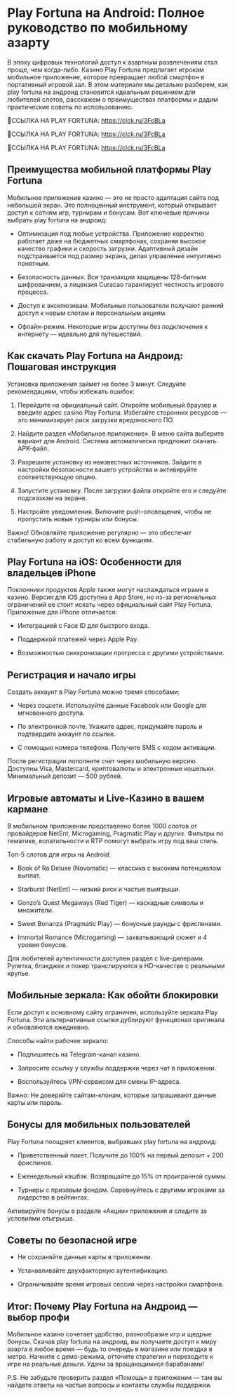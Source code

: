 # Play Fortuna на Android: Полное руководство по мобильному азарту

В эпоху цифровых технологий доступ к азартным развлечениям стал проще, чем когда-либо. Казино Play Fortuna предлагает игрокам мобильное приложение, которое превращает любой смартфон в портативный игровой зал. В этом материале мы детально разберем, как play fortuna на андроид становится идеальным решением для любителей слотов, расскажем о преимуществах платформы и дадим практические советы по использованию.

🔗ССЫЛКА НА PLAY FORTUNA: https://clck.ru/3FcBLa

🔗ССЫЛКА НА PLAY FORTUNA: https://clck.ru/3FcBLa

🔗ССЫЛКА НА PLAY FORTUNA: https://clck.ru/3FcBLa

## Преимущества мобильной платформы Play Fortuna

Мобильное приложение казино — это не просто адаптация сайта под небольшой экран. Это полноценный инструмент, который открывает доступ к сотням игр, турнирам и бонусам. Вот ключевые причины выбрать play fortuna на андроид:

- Оптимизация под любые устройства. Приложение корректно работает даже на бюджетных смартфонах, сохраняя высокое качество графики и скорость загрузки. Адаптивный дизайн подстраивается под размер экрана, делая управление интуитивно понятным.

- Безопасность данных. Все транзакции защищены 128-битным шифрованием, а лицензия Curacao гарантирует честность игрового процесса.

- Доступ к эксклюзивам. Мобильные пользователи получают ранний доступ к новым слотам и персональным акциям.

- Офлайн-режим. Некоторые игры доступны без подключения к интернету — идеально для путешествий.

## Как скачать Play Fortuna на Андроид: Пошаговая инструкция

Установка приложения займет не более 3 минут. Следуйте рекомендациям, чтобы избежать ошибок:

1. Перейдите на официальный сайт. Откройте мобильный браузер и введите адрес casino Play Fortuna. Избегайте сторонних ресурсов — это минимизирует риск загрузки вредоносного ПО.

3. Найдите раздел «Мобильное приложение». В меню сайта выберите вариант для Android. Система автоматически предложит скачать APK-файл.

5. Разрешите установку из неизвестных источников. Зайдите в настройки безопасности вашего устройства и активируйте соответствующую опцию.

7. Запустите установку. После загрузки файла откройте его и следуйте подсказкам на экране.

9. Настройте уведомления. Включите push-оповещения, чтобы не пропустить новые турниры или бонусы.

Важно! Обновляйте приложение регулярно — это обеспечит стабильную работу и доступ ко всем функциям.

## Play Fortuna на iOS: Особенности для владельцев iPhone

Поклонники продуктов Apple также могут наслаждаться играми в казино. Версия для iOS доступна в App Store, но из-за региональных ограничений ее стоит искать через официальный сайт Play Fortuna. Приложение для iPhone отличается:

- Интеграцией с Face ID для быстрого входа.

- Поддержкой платежей через Apple Pay.

- Возможностью синхронизации прогресса с другими устройствами.

## Регистрация и начало игры

Создать аккаунт в Play Fortuna можно тремя способами:

- Через соцсети. Используйте данные Facebook или Google для мгновенного доступа.

- По электронной почте. Укажите адрес, придумайте пароль и подтвердите аккаунт по ссылке.

- С помощью номера телефона. Получите SMS с кодом активации.

После регистрации пополните счет через мобильную версию. Доступны Visa, Mastercard, криптовалюты и электронные кошельки. Минимальный депозит — 500 рублей.

## Игровые автоматы и Live-Казино в вашем кармане

В мобильном приложении представлено более 1000 слотов от провайдеров NetEnt, Microgaming, Pragmatic Play и других. Фильтры по тематике, волатильности и RTP помогут выбрать игру под ваш стиль.

Топ-5 слотов для игры на Android:

- Book of Ra Deluxe (Novomatic) — классика с высоким потенциалом выплат.

- Starburst (NetEnt) — низкий риск и частые выигрыши.

- Gonzo’s Quest Megaways (Red Tiger) — каскадные символы и множители.

- Sweet Bonanza (Pragmatic Play) — бонусные раунды с фриспинами.

- Immortal Romance (Microgaming) — захватывающий сюжет и 4 уровня бонусов.

Для любителей аутентичности доступен раздел с live-дилерами. Рулетка, блэкджек и покер транслируются в HD-качестве с реальными крупье.

## Мобильные зеркала: Как обойти блокировки

Если доступ к основному сайту ограничен, используйте зеркала Play Fortuna. Эти альтернативные ссылки дублируют функционал оригинала и обновляются ежедневно.

Способы найти рабочее зеркало:

- Подпишитесь на Telegram-канал казино.

- Запросите ссылку у службы поддержки через чат в приложении.

- Воспользуйтесь VPN-сервисом для смены IP-адреса.

Важно: Не доверяйте сайтам-клонам, которые запрашивают данные карты или пароль.

## Бонусы для мобильных пользователей

Play Fortuna поощряет клиентов, выбравших play fortuna на андроид:

- Приветственный пакет. Получите до 100% на первый депозит + 200 фриспинов.

- Еженедельный кэшбэк. Возвращайте до 15% от проигранной суммы.

- Турниры с призовым фондом. Соревнуйтесь с другими игроками за лидерство в рейтингах.

Активируйте бонусы в разделе «Акции» приложения и следите за условиями отыгрыша.

## Советы по безопасной игре

- Не сохраняйте данные карты в приложении.

- Устанавливайте двухфакторную аутентификацию.

- Ограничивайте время игровых сессий через настройки смартфона.

## Итог: Почему Play Fortuna на Андроид — выбор профи

Мобильное казино сочетает удобство, разнообразие игр и щедрые бонусы. Скачав play fortuna на андроид, вы получаете доступ к миру азарта в любое время — будь то очередь в магазине или поездка в метро. Начните с демо-режима, отточите стратегии и переходите к игре на реальные деньги. Удачи за вращающимися барабанами!

P.S. Не забудьте проверить раздел «Помощь» в приложении — там вы найдете ответы на частые вопросы и контакты службы поддержки.
